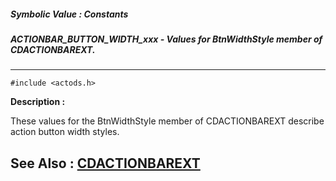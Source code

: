 ##### Symbolic Value : Constants
##### ACTIONBAR_BUTTON_WIDTH_xxx - Values for BtnWidthStyle member of CDACTIONBAREXT.
---
```
#include <actods.h>
```
**Description :**

These values for the BtnWidthStyle member of CDACTIONBAREXT describe action 
button width styles. 

**See Also :**
[CDACTIONBAREXT](/reference/Data/CDACTIONBAREXT)
---
